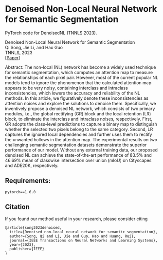 # Denoised Non-Local Neural Network for Semantic Segmentation

PyTorch code for DenoisedNL (TNNLS 2023).

Denoised Non-Local Neural Network for Semantic Segmentation  
Qi Song, Jie Li, and Hao Guo   
TNNLS, 2023  
[[Paper](https://ieeexplore.ieee.org/abstract/document/10018899)]

Abstract: The non-local (NL) network has become a widely used technique for semantic segmentation, which computes an attention map to measure the relationships of each pixel pair. However, most of the current popular NL models tend to ignore the phenomenon that the calculated attention map appears to be very noisy, containing interclass and intraclass inconsistencies, which lowers the accuracy and reliability of the NL methods. In this article, we figuratively denote these inconsistencies as attention noises and explore the solutions to denoise them. Specifically, we inventively propose a denoised NL network, which consists of two primary modules, i.e., the global rectifying (GR) block and the local retention (LR) block, to eliminate the interclass and intraclass noises, respectively. First, GR adopts the class-level predictions to capture a binary map to distinguish whether the selected two pixels belong to the same category. Second, LR captures the ignored local dependencies and further uses them to rectify the unwanted hollows in the attention map. The experimental results on two challenging semantic segmentation datasets demonstrate the superior performance of our model. Without any external training data, our proposed denoised NL can achieve the state-of-the-art performance of 83.5% and 46.69% mean of classwise intersection over union (mIoU) on Cityscapes and ADE20K, respectively. 

## Requirements:
```
pytorch==1.6.0
```

## Citation
If you found our method useful in your research, please consider citing

```
@article{song2023denoised,
  title={Denoised non-local neural network for semantic segmentation},
  author={Song, Qi and Li, Jie and Guo, Hao and Huang, Rui},
  journal={IEEE Transactions on Neural Networks and Learning Systems},
  year={2023},
  publisher={IEEE}
}
```

